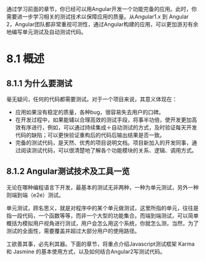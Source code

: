 通过学习前面的章节，你已经可以用Angular开发一个功能完备的应用。此时，你需要进一步学习相关的测试技术以保障应用的质量。从Angular1.x 到 Angular 2，Angular团队都非常重视可测性，通过Angular构建的应用，可以更加游刃有余地编写单元测试及自动测试代码。

# 8.1 概述

## 8.1.1 为什么要测试

毫无疑问，任何的代码都需要测试。对于一个项目来说，其意义体现在：

- 应用如果没有稳定的质量，各种bug，很容易失去用户的口碑。
- 在开发过程中，如果能辅以合理高效的测试手段，将事半功倍，使开发更加高效有序进行，例如，可以通过持续集成＋自动测试的方式，及时验证每天开发代码的缺陷；可以更快验证重构后的代码后输出结果是否一致。
- 完备的测试代码，是天然、优秀的项目说明文档。项目新加入的开发同事，通过阅读测试代码，可以很清楚地了解各个功能模块的关系、逻辑、调用方式。

## 8.1.2 Angular测试技术及工具一览

无论在哪种编程语言下开发，最基本的测试无非两种，一种为单元测试，另外一种则端到端（e2e）测试。

单元测试，顾名思义，就是对程序中的某个单元做测试，这里所指的单元，往往是指一段代码，一个函数等等，而非一个大型的功能集合。而端到端测试，可以简单概括为模拟用户视角进行测试，用户会怎么用这个系统，你就怎么测，当然，为了测试的全面性，需要覆盖并超过大部分用户的使用路径。

工欲善其事，必先利其器。下面的章节，将重点介绍Javascript测试框架 Karma 和 Jasmine 的基本使用方式，以及如何结合Angular2写测试代码。